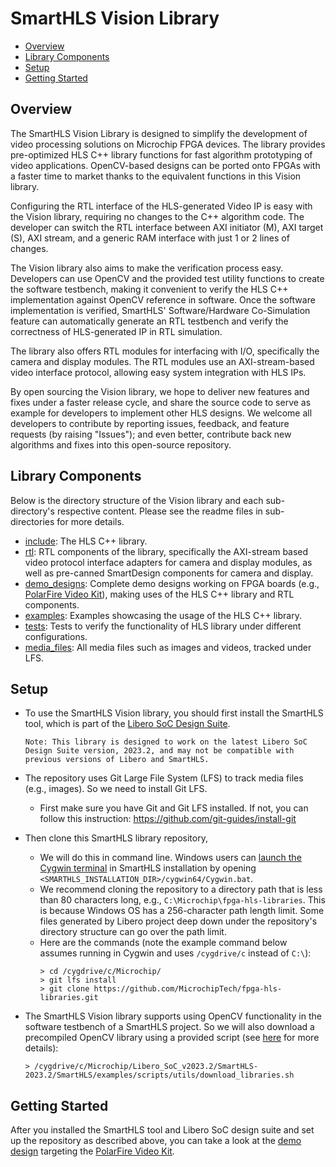# SmartHLS Vision Library

<!-- TOC -->

  - [Overview](#overview)
  - [Library Components](#library-components)
  - [Setup](#setup)
  - [Getting Started](#getting-started)

<!-- /TOC -->
## Overview

The SmartHLS Vision Library is designed to simplify the development of video processing solutions on Microchip FPGA devices.
The library provides pre-optimized HLS C++ library functions for fast algorithm prototyping of video applications.
OpenCV-based designs can be ported onto FPGAs with a faster time to market thanks to the equivalent functions in this Vision library.

Configuring the RTL interface of the HLS-generated Video IP is easy with the Vision library, requiring no changes to the C++ algorithm code.
The developer can switch the RTL interface between AXI initiator (M), AXI target (S), AXI stream, and a generic RAM interface with just 1 or 2 lines of changes.

The Vision library also aims to make the verification process easy.
Developers can use OpenCV and the provided test utility functions to create the software testbench,
making it convenient to verify the HLS C++ implementation against OpenCV reference in software.
Once the software implementation is verified,
SmartHLS' Software/Hardware Co-Simulation feature can automatically generate an RTL testbench and verify the correctness of HLS-generated IP in RTL simulation.

The library also offers RTL modules for interfacing with I/O, specifically the camera and display modules.
The RTL modules use an AXI-stream-based video interface protocol, allowing easy system integration with HLS IPs.

By open sourcing the Vision library, we hope to deliver new features and fixes under a faster release cycle,
and share the source code to serve as example for developers to implement other HLS designs.
We welcome all developers to contribute by reporting issues, feedback, and feature requests (by raising "Issues");
and even better, contribute back new algorithms and fixes into this open-source repository.

## Library Components

Below is the directory structure of the Vision library and each sub-directory's respective content.
Please see the readme files in sub-directories for more details.

- [include](include/): The HLS C++ library.
- [rtl](rtl/): RTL components of the library, specifically the AXI-stream based video protocol interface adapters for camera and display modules, as well as pre-canned SmartDesign components for camera and display.
- [demo_designs](demo_designs/): Complete demo designs working on FPGA boards (e.g., [PolarFire Video Kit](https://www.microchip.com/en-us/development-tool/MPF300-VIDEO-KIT-NS)), making uses of the HLS C++ library and RTL components.
- [examples](examples/): Examples showcasing the usage of the HLS C++ library.
- [tests](tests/): Tests to verify the functionality of HLS library under different configurations.
- [media_files](media_files/): All media files such as images and videos, tracked under LFS.


## Setup

- To use the SmartHLS Vision library, you should first install the SmartHLS tool, which is part of the [Libero SoC Design Suite](https://www.microchip.com/en-us/products/fpgas-and-plds/fpga-and-soc-design-tools/fpga/libero-software-later-versions).

  `Note: This library is designed to work on the latest Libero SoC Design Suite version, 2023.2, and may not be compatible with previous versions of Libero and SmartHLS.`

- The repository uses Git Large File System (LFS) to track media files (e.g., images). So we need to install Git LFS.
  - First make sure you have Git and Git LFS installed. If not, you can follow this instruction: https://github.com/git-guides/install-git

- Then clone this SmartHLS library repository,
  - We will do this in command line.  Windows users can [launch the Cygwin terminal](https://microchiptech.github.io/fpga-hls-docs/userguide.html#launch-cygwin-terminal-on-windows)
    in SmartHLS installation by opening `<SMARTHLS_INSTALLATION_DIR>/cygwin64/Cygwin.bat`.
  - We recommend cloning the repository to a directory path that is less than 80 characters long, e.g., `C:\Microchip\fpga-hls-libraries`.
    This is because Windows OS has a 256-character path length limit.
    Some files generated by Libero project deep down under the repository's directory structure can go over the path limit.
  - Here are the commands (note the example command below assumes running in Cygwin and uses `/cygdrive/c` instead of `C:\`):
    ```console
    > cd /cygdrive/c/Microchip/
    > git lfs install
    > git clone https://github.com/MicrochipTech/fpga-hls-libraries.git
    ```

- The SmartHLS Vision library supports using OpenCV functionality in the software testbench of a SmartHLS project.
  So we will also download a precompiled OpenCV library using a provided script (see [here](https://microchiptech.github.io/fpga-hls-docs/precompiled_sw.html#ffmpeg-4-4-and-opencv-4-5-4) for more details):
  ```console
  > /cygdrive/c/Microchip/Libero_SoC_v2023.2/SmartHLS-2023.2/SmartHLS/examples/scripts/utils/download_libraries.sh
  ```

## Getting Started

After you installed the SmartHLS tool and Libero SoC design suite and set up the repository as described above, you can take a look at the [demo design](demo_designs/PF_Video_kit/README.md) targeting the [PolarFire Video Kit](https://www.microchip.com/en-us/development-tool/MPF300-VIDEO-KIT-NS).
